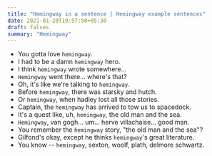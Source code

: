 ```yaml
---
title: "Hemingway in a sentence | Hemingway example sentences"
date: 2021-01-20T19:57:50+05:30
draft: falses
summary: "Hemingway"
---
```

- You gotta love `hemingway`.
- I had to be a damn `hemingway` hero.
- I think `hemingway` wrote somewhere...
- `Hemingway` went there... where's that?
- Oh, it's like we're talking to `hemingway`.
- Before `hemingway`, there was starsky and hutch.
- Or `hemingway`, when hadley lost all those stories.
- Captain, the `hemingway` has arrived to tow us to spacedock.
- It's a quest like, uh, `hemingway`, the old man and the sea.
- `Hemingway`, van gogh... um... herve villachaise... good man.
- You remember the `hemingway` story, "the old man and the sea"?
- Gilfond's okay, except he thinks `hemingway`'s great literature.
- You know -- `hemingway`, sexton, woolf, plath, delmore schwartz.
                 
